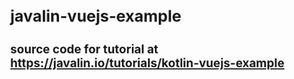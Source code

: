 # javalin-vuejs-example

## source code for tutorial at https://javalin.io/tutorials/kotlin-vuejs-example
